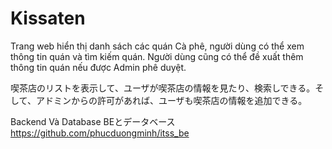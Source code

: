 # Kissaten
Trang web hiển thị danh sách các quán Cà phê, người dùng có thể xem thông tin quán và tìm kiếm quán. Người dùng cũng có thể đề xuất thêm thông tin quán nếu được Admin phê duyệt.

喫茶店のリストを表示して、ユーザが喫茶店の情報を見たり、検索しできる。そして、アドミンからの許可があれば、ユーザも喫茶店の情報を追加できる。

Backend Và Database
BEとデータベース
https://github.com/phucduongminh/itss_be
